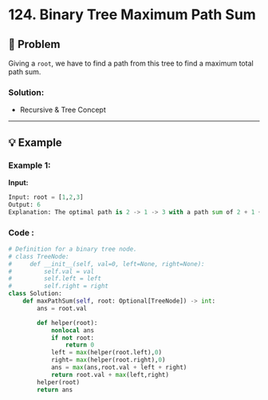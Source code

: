 # 124. Binary Tree Maximum Path Sum

## 📝 Problem
Giving a `root`, we have to find a path from this tree to find a maximum total path sum.


### **Solution**:
- Recursive & Tree Concept
---

## 💡 Example

### **Example 1**:

**Input:**
```python
Input: root = [1,2,3]
Output: 6
Explanation: The optimal path is 2 -> 1 -> 3 with a path sum of 2 + 1 + 3 = 6.
```


### **Code** :
````python
# Definition for a binary tree node.
# class TreeNode:
#     def __init__(self, val=0, left=None, right=None):
#         self.val = val
#         self.left = left
#         self.right = right
class Solution:
    def maxPathSum(self, root: Optional[TreeNode]) -> int:
        ans = root.val 

        def helper(root):
            nonlocal ans
            if not root:
                return 0
            left = max(helper(root.left),0)
            right= max(helper(root.right),0)
            ans = max(ans,root.val + left + right)
            return root.val + max(left,right)
        helper(root)
        return ans
        
`````